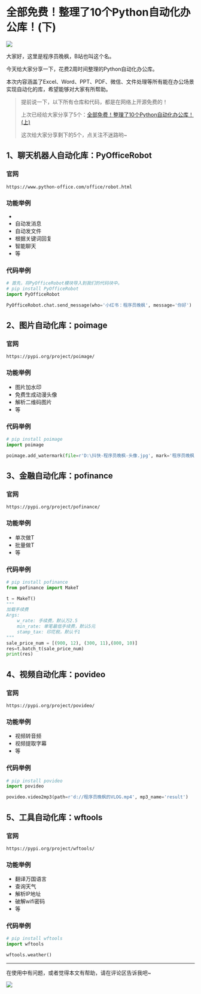 # 全部免费！整理了10个Python自动化办公库！(下)


![](https://article-1300615378.cos.ap-nanjing.myqcloud.com/python-office%2F10%E4%B8%AA%E8%87%AA%E5%8A%A8%E5%8C%96%E5%8A%9E%E5%85%AC%E5%BA%93%2Fcover.jpg)

大家好，这里是程序员晚枫，B站也叫这个名。

今天给大家分享一下，花费2周时间整理的Python自动化办公库。

本次内容涵盖了Excel、Word、PPT、PDF、微信、文件处理等所有能在办公场景实现自动化的库，希望能够对大家有所帮助。

> 提前说一下，以下所有仓库和代码，都是在网络上开源免费的！
> 
> 上次已经给大家分享了5个：[全部免费！整理了10个Python自动化办公库！(上)](https://mp.weixin.qq.com/s/5KWHosZWE7SdM_qeEOpfXw)
> 
> 这次给大家分享剩下的5个，点关注不迷路哟~
## 1、聊天机器人自动化库：PyOfficeRobot
### 官网

``https://www.python-office.com/office/robot.html``

### 功能举例
- 
- 自动发消息
- 自动发文件
- 根据关键词回复
- 智能聊天
- 等
### 代码举例

```python
# 首先，将PyOfficeRobot模块导入到我们的代码块中。
# pip install PyOfficeRobot
import PyOfficeRobot

PyOfficeRobot.chat.send_message(who='小红书：程序员晚枫', message='你好')
```


## 2、图片自动化库：poimage
### 官网

``https://pypi.org/project/poimage/``

### 功能举例
- 图片加水印
- 免费生成动漫头像
- 解析二维码图片
- 等
### 代码举例

```python
# pip install poimage
import poimage

poimage.add_watermark(file=r'D:\抖快-程序员晚枫-头像.jpg', mark='程序员晚枫', output_path=r'./mark_img')
```


## 3、金融自动化库：pofinance
### 官网

``https://pypi.org/project/pofinance/``

### 功能举例
- 单次做T
- 批量做T
- 等
### 代码举例

```python
# pip install pofinance
from pofinance import MakeT

t = MakeT()
"""
加载手续费
Args:
    w_rate: 手续费，默认万2.5
    min_rate: 单笔最低手续费，默认5元
    stamp_tax: 印花税，默认千1
"""
sale_price_num = [(900, 12), (300, 11),(800, 10)]
res=t.batch_t(sale_price_num)
print(res)
```

## 4、视频自动化库：povideo
### 官网

``https://pypi.org/project/povideo/``

### 功能举例
- 视频转音频
- 视频提取字幕
- 等
### 代码举例

```python
# pip install povideo
import povideo

povideo.video2mp3(path=r'd://程序员晚枫的VLOG.mp4', mp3_name='result')
```

## 5、工具自动化库：wftools
### 官网

``https://pypi.org/project/wftools/``


### 功能举例
- 翻译万国语言
- 查询天气
- 解析IP地址
- 破解wifi密码
- 等
### 代码举例

```python
# pip install wftools
import wftools

wftools.weather()
```

---

在使用中有问题，或者觉得本文有帮助，请在评论区告诉我吧~

![](https://article-1300615378.cos.ap-nanjing.myqcloud.com/python-office/10%E4%B8%AA%E8%87%AA%E5%8A%A8%E5%8C%96%E5%8A%9E%E5%85%AC%E5%BA%93/in-1.jpg)

